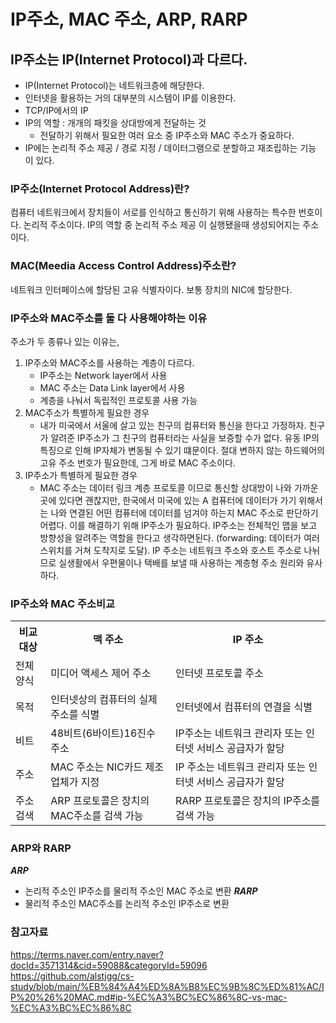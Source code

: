 # IP주소, MAC 주소, ARP, RARP
## IP주소는 IP(Internet Protocol)과 다르다.
- IP(Internet Protocol)는 네트워크층에 해당한다.
- 인터넷을 활용하는 거의 대부분의 시스템이 IP를 이용한다.
- TCP/IP에서의 IP
- IP의 역할 : 개개의 패킷을 상대방에게 전달하는 것
  - 전달하기 위해서 필요한 여러 요소 중 IP주소와 MAC 주소가 중요하다.
- IP에는 논리적 주소 제공 / 경로 지정 / 데이터그램으로 분할하고 재조립하는 기능 이 있다.

### IP주소(Internet Protocol Address)란?
컴퓨터 네트워크에서 장치들이 서로를 인식하고 통신하기 위해 사용하는 특수한 번호이다. 논리적 주소이다.
IP의 역할 중 논리적 주소 제공 이 실행됐을때 생성되어지는 주소이다.

### MAC(Meedia Access Control Address)주소란?
네트워크 인터페이스에 할당된 고유 식별자이다. 보통 장치의 NIC에 할당한다.

### IP주소와 MAC주소를 둘 다 사용해야하는 이유
주소가 두 종류나 있는 이유는,
1. IP주소와 MAC주소를 사용하는 계층이 다르다.
   - IP주소는 Network layer에서 사용
   - MAC 주소는 Data Link layer에서 사용
   - 계층을 나눠서 독립적인 프로토콜 사용 가능
2. MAC주소가 특별하게 필요한 경우
   - 내가 미국에서 서울에 살고 있는 친구의 컴퓨터와 통신을 한다고 가정하자. 친구가 알려준 IP주소가 그 친구의 컴퓨터라는 사실을 보증할 수가 없다. 유동 IP의 특징으로 인해 IP자체가 변동될 수 있기 떄문이다. 절대 변하지 않는 하드웨어의 고유 주소 번호가 필요한데, 그게 바로 MAC 주소이다.
3. IP주소가 특별하게 필요한 경우
   - MAC 주소는 데이터 링크 계층 프로토콜 이므로 통신할 상대방이 나와 가까운 곳에 있다면 괜찮지만, 한국에서 미국에 있는 A 컴퓨터에 데이터가 가기 위해서는 나와 연결된 어떤 컴퓨터에 데이터를 넘겨야 하는지 MAC 주소로 판단하기 어렵다. 이를 해결하기 위해 IP주소가 필요하다. IP주소는 전체적인 맵을 보고 방향성을 알려주는 역할을 한다고 생각하면된다. (forwarding: 데이터가 여러 스위치를 거쳐 도착지로 도달). IP 주소는 네트워크 주소와 호스트 주소로 나뉘므로 실생활에서 우편물이나 택배를 보낼 때 사용하는 계층형 주소 원리와 유사하다.

### IP주소와 MAC 주소비교
<table>
  <tr>
    <th scope="col">비교 대상</th>
    <th scope="col">맥 주소</th>
    <th scope="col">IP 주소</th>
  </tr>
  <tr>
    <td>전체 양식</td>
    <td>미디어 액세스 제어 주소</td>
    <td>인터넷 프로토콜 주소</td>
  </tr>
  <tr>
    <td>목적</td>
    <td>인터넷상의 컴퓨터의 실제 주소를 식별</td>
    <td>인터넷에서 컴퓨터의 연결을 식별</td>
  </tr>
  <tr>
    <td>비트</td>
    <td>48비트(6바이트)16진수 주소</td>
    <td>IP주소는 네트워크 관리자 또는 인터넷 서비스 공급자가 할당</td>
  </tr>
  <tr>
    <td>주소</td>
    <td>MAC 주소는 NIC카드 제조업체가 지정</td>
    <td>IP 주소는 네트워크 관리자 또는 인터넷 서비스 공급자가 할당</td>
  </tr>
  <tr>
    <td>주소 검색</td>
    <td>ARP 프로토콜은 장치의 MAC주소를 검색 가능</td>
    <td>RARP 프로토콜은 장치의 IP주소를 검색 가능</td>
  </tr>
</table>

### ARP와 RARP
***ARP***
- 논리적 주소인 IP주소를 물리적 주소인 MAC 주소로 변환
***RARP***
- 물리적 주소인 MAC주소를 논리적 주소인 IP주소로 변환

### 참고자료
https://terms.naver.com/entry.naver?docId=3571314&cid=59088&categoryId=59096
https://github.com/alstjgg/cs-study/blob/main/%EB%84%A4%ED%8A%B8%EC%9B%8C%ED%81%AC/IP%20%26%20MAC.md#ip-%EC%A3%BC%EC%86%8C-vs-mac-%EC%A3%BC%EC%86%8C

